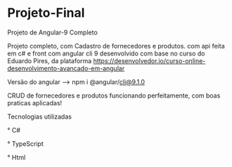 # Projeto-Final
Projeto de Angular-9 Completo

Projeto completo, com Cadastro de fornecedores e produtos.
com api feita em c# e front com angular cli 9 desenvolvido com base no curso do Eduardo Pires, da plataforma https://desenvolvedor.io/curso-online-desenvolvimento-avancado-em-angular 

Versão do angular --> npm i @angular/cli@9.1.0

CRUD de fornecedores e produtos funcionando perfeitamente, com boas praticas aplicadas!

Tecnologias utilizadas

° C#

° TypeScript

° Html
